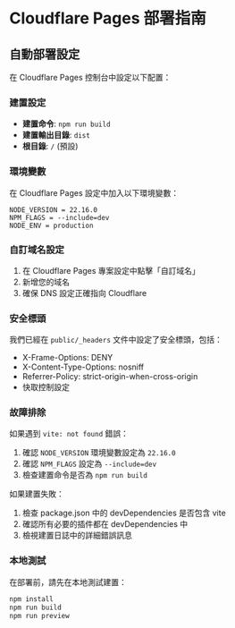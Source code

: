 # Cloudflare Pages 部署指南

## 自動部署設定

在 Cloudflare Pages 控制台中設定以下配置：

### 建置設定
- **建置命令**: `npm run build`
- **建置輸出目錄**: `dist`
- **根目錄**: `/` (預設)

### 環境變數
在 Cloudflare Pages 設定中加入以下環境變數：

```
NODE_VERSION = 22.16.0
NPM_FLAGS = --include=dev
NODE_ENV = production
```

### 自訂域名設定
1. 在 Cloudflare Pages 專案設定中點擊「自訂域名」
2. 新增您的域名
3. 確保 DNS 設定正確指向 Cloudflare

### 安全標頭
我們已經在 `public/_headers` 文件中設定了安全標頭，包括：
- X-Frame-Options: DENY
- X-Content-Type-Options: nosniff
- Referrer-Policy: strict-origin-when-cross-origin
- 快取控制設定

### 故障排除

如果遇到 `vite: not found` 錯誤：
1. 確認 `NODE_VERSION` 環境變數設定為 `22.16.0`
2. 確認 `NPM_FLAGS` 設定為 `--include=dev`
3. 檢查建置命令是否為 `npm run build`

如果建置失敗：
1. 檢查 package.json 中的 devDependencies 是否包含 vite
2. 確認所有必要的插件都在 devDependencies 中
3. 檢視建置日誌中的詳細錯誤訊息

### 本地測試
在部署前，請先在本地測試建置：

```bash
npm install
npm run build
npm run preview
```